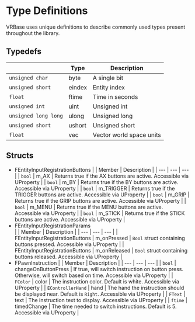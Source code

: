 # Type Definitions

VRBase uses unique definitions to describe commonly used types present throughout the library.

## Typedefs

| | Type | Description |
| --- | --- | --- |
| `unsigned char` | byte | A single bit |
| `unsigned short` | eindex | Entity index |
| `float` | ftime | Time in seconds |
| `unsigned int` | uint | Unsigned int |
| `unsigned long long` | ulong | Unsigned long |
| `unsigned short` | ushort | Unsigned short |
| `float` | vec | Vector world space units |

## Structs

- FEntityInputRegistrationButtons
  | | Member | Description |
  | --- | --- | --- |
  | `bool` | m_AX | Returns true if the AX buttons are active. Accessible via UProperty |
  | `bool` | m_BY | Returns true if the BY buttons are active. Accessible via UProperty |
  | `bool` | m_TRIGGER | Returns true if the TRIGGER buttons are active. Accessible via UProperty |
  | `bool` | m_GRIP | Returns true if the GRIP buttons are active. Accessible via UProperty |
  | `bool` | m_MENU | Returns true if the MENU buttons are active. Accessible via UProperty |
  | `bool` | m_STICK | Returns true if the STICK buttons are active. Accessible via UProperty |
- FEntityInputRegistrationParams  
  | | Member | Description |
  | --- | --- | --- |
  | FEntityInputRegistrationButtons | m_onPressed | `Bool` struct containing buttons pressed. Accessible via UProperty |
  | FEntityInputRegistrationButtons | m_onReleased | `Bool` struct containing buttons released. Accessible via UProperty |
- FPawnInstruction
  | | Member | Description |
  | --- | --- | --- |
  | `bool` | changeOnButtonPress | If true, will switch instruction on button press. Otherwise, will switch based on time. Accessible via UProperty |
  | `FColor` | color | The instruction color. Default is white. Accessible via UProperty |
  | `EControllerHand` | hand | The hand the instruction should be displayed near. Default is `Right`. Accessible via UProperty |
  | `FText` | text | The instruction text to display. Accessible via UProperty |
  | `ftime` | timedChange | The time needed to switch instructions. Default is 5. Accessible via UProperty |
